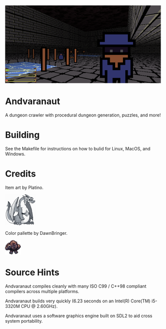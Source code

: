 ![](art/screenshots/2018-02-17-143059_600x300_scrot.png)

# Andvaranaut
A dungeon crawler with procedural dungeon generation, puzzles, and more!

# Building

See the Makefile for instructions on how to bulid for Linux, MacOS, and Windows.

# Credits

Item art by Platino.

![](art/screenshots/platino.png)

Color pallette by DawnBringer.

![](art/screenshots/bigfoot_v3.png)

# Source Hints
Andvaranaut compiles cleanly with many ISO C99 / C++98 compliant compilers across multiple platforms.

Andvaranaut builds very quickly (6.23 seconds on an Intel(R) Core(TM) i5-3320M CPU @ 2.60GHz).

Andvaranaut uses a software graphics engine built on SDL2 to aid cross system portability.
